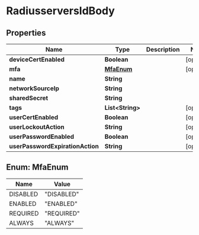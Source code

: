 # RadiusserversIdBody

## Properties
Name | Type | Description | Notes
------------ | ------------- | ------------- | -------------
**deviceCertEnabled** | **Boolean** |  |  [optional]
**mfa** | [**MfaEnum**](#MfaEnum) |  |  [optional]
**name** | **String** |  | 
**networkSourceIp** | **String** |  | 
**sharedSecret** | **String** |  | 
**tags** | **List&lt;String&gt;** |  |  [optional]
**userCertEnabled** | **Boolean** |  |  [optional]
**userLockoutAction** | **String** |  |  [optional]
**userPasswordEnabled** | **Boolean** |  |  [optional]
**userPasswordExpirationAction** | **String** |  |  [optional]

<a name="MfaEnum"></a>
## Enum: MfaEnum
Name | Value
---- | -----
DISABLED | &quot;DISABLED&quot;
ENABLED | &quot;ENABLED&quot;
REQUIRED | &quot;REQUIRED&quot;
ALWAYS | &quot;ALWAYS&quot;
